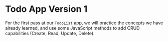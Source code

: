 # Todo App Version 1

For the first pass at our `TodoList` app, we will practice the concepts we have already learned, and use some JavaScript methods to add CRUD capabilities (Create, Read, Update, Delete).
